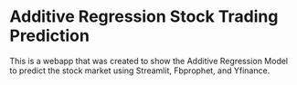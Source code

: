 # Additive Regression Stock Trading Prediction
This is a webapp that was created to show the Additive Regression Model to predict the stock market using Streamlit, Fbprophet, and Yfinance. 
